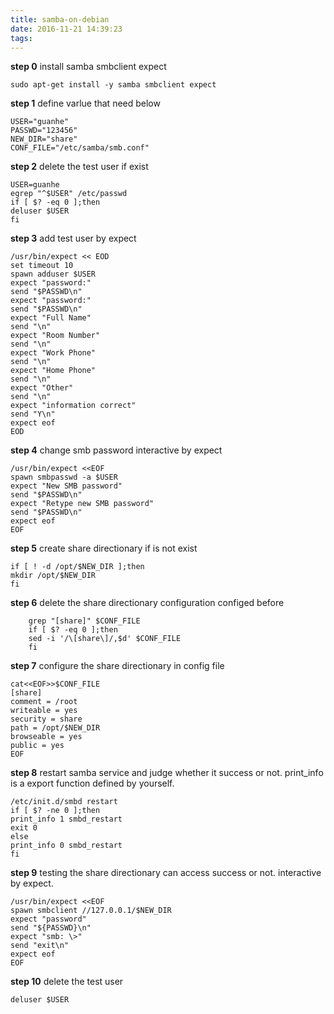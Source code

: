 ```yaml
---
title: samba-on-debian
date: 2016-11-21 14:39:23
tags:
---
```

**step 0**
install samba smbclient expect
````
sudo apt-get install -y samba smbclient expect
````

**step 1**
define varlue that need below
````
USER="guanhe"
PASSWD="123456"
NEW_DIR="share"
CONF_FILE="/etc/samba/smb.conf"
````

**step 2**
delete the test user if exist
````
USER=guanhe
egrep "^$USER" /etc/passwd
if [ $? -eq 0 ];then
deluser $USER
fi
````
**step 3**
add test user by expect 
````
/usr/bin/expect << EOD
set timeout 10
spawn adduser $USER
expect "password:"
send "$PASSWD\n"
expect "password:"
send "$PASSWD\n"
expect "Full Name"
send "\n"
expect "Room Number"
send "\n"
expect "Work Phone"
send "\n"
expect "Home Phone"
send "\n"
expect "Other"
send "\n"
expect "information correct"
send "Y\n"
expect eof
EOD
````
**step 4**
change smb password interactive by expect
````
/usr/bin/expect <<EOF
spawn smbpasswd -a $USER
expect "New SMB password"
send "$PASSWD\n"
expect "Retype new SMB password"
send "$PASSWD\n"
expect eof
EOF
````
**step 5**
create share directionary if is not exist
````
if [ ! -d /opt/$NEW_DIR ];then
mkdir /opt/$NEW_DIR
fi
````
**step 6**
delete the share directionary configuration  configed before 
````
    grep "[share]" $CONF_FILE
    if [ $? -eq 0 ];then
    sed -i '/\[share\]/,$d' $CONF_FILE
    fi
````
**step 7**
configure the share directionary in config file
````
cat<<EOF>>$CONF_FILE
[share]
comment = /root
writeable = yes
security = share
path = /opt/$NEW_DIR
browseable = yes
public = yes
EOF
````
**step 8**
restart samba service and judge whether it success or not.
print_info is a export function  defined by yourself.
````
/etc/init.d/smbd restart
if [ $? -ne 0 ];then
print_info 1 smbd_restart
exit 0
else
print_info 0 smbd_restart
fi
````
**step 9**
testing the share directionary can access success or not.
interactive by expect.
````
/usr/bin/expect <<EOF
spawn smbclient //127.0.0.1/$NEW_DIR
expect "password"
send "${PASSWD}\n"
expect "smb: \>"
send "exit\n"
expect eof
EOF
````
**step 10**
delete the test user
````
deluser $USER
````

